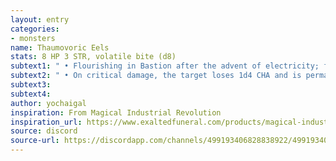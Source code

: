 ```yaml
---
layout: entry
categories:
- monsters 
name: Thaumovoric Eels
stats: 8 HP 3 STR, volatile bite (d8)
subtext1: " • Flourishing in Bastion after the advent of electricity; feeds from any source of energy. If captured, are both a delicacy as well as a valuable industrial component."
subtext2: " • On critical damage, the target loses 1d4 CHA and is permanently disfigured by discharged energy."
subtext3: 
subtext4: 
author: yochaigal
inspiration: From Magical Industrial Revolution
inspiration_url: https://www.exaltedfuneral.com/products/magical-industrial-revolution
source: discord
source-url: https://discordapp.com/channels/499193406828838922/499193406828838924/698706414364917790
---
```

